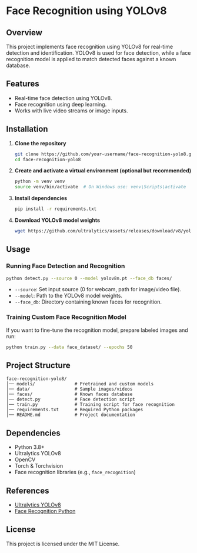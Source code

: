 # Face Recognition using YOLOv8

## Overview
This project implements face recognition using YOLOv8 for real-time detection and identification. YOLOv8 is used for face detection, while a face recognition model is applied to match detected faces against a known database.

## Features
- Real-time face detection using YOLOv8.
- Face recognition using deep learning.
- Works with live video streams or image inputs.

## Installation

1. **Clone the repository**
   ```bash
   git clone https://github.com/your-username/face-recognition-yolo8.git
   cd face-recognition-yolo8
   ```

2. **Create and activate a virtual environment (optional but recommended)**
   ```bash
   python -m venv venv
   source venv/bin/activate  # On Windows use: venv\Scripts\activate
   ```

3. **Install dependencies**
   ```bash
   pip install -r requirements.txt
   ```

4. **Download YOLOv8 model weights**
   ```bash
   wget https://github.com/ultralytics/assets/releases/download/v8/yolov8n.pt
   ```

## Usage

### Running Face Detection and Recognition
```bash
python detect.py --source 0 --model yolov8n.pt --face_db faces/
```
- `--source`: Set input source (0 for webcam, path for image/video file).
- `--model`: Path to the YOLOv8 model weights.
- `--face_db`: Directory containing known faces for recognition.

### Training Custom Face Recognition Model
If you want to fine-tune the recognition model, prepare labeled images and run:
```bash
python train.py --data face_dataset/ --epochs 50
```

## Project Structure
```
face-recognition-yolo8/
│── models/               # Pretrained and custom models
│── data/                 # Sample images/videos
│── faces/                # Known faces database
│── detect.py             # Face detection script
│── train.py              # Training script for face recognition
│── requirements.txt      # Required Python packages
│── README.md             # Project documentation
```

## Dependencies
- Python 3.8+
- Ultralytics YOLOv8
- OpenCV
- Torch & Torchvision
- Face recognition libraries (e.g., `face_recognition`)

## References
- [Ultralytics YOLOv8](https://github.com/ultralytics/ultralytics)
- [Face Recognition Python](https://github.com/ageitgey/face_recognition)

## License
This project is licensed under the MIT License.
